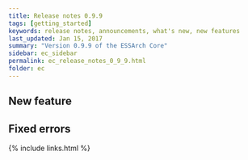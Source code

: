 ```yaml
---
title: Release notes 0.9.9
tags: [getting_started]
keywords: release notes, announcements, what's new, new features
last_updated: Jan 15, 2017
summary: "Version 0.9.9 of the ESSArch Core"
sidebar: ec_sidebar
permalink: ec_release_notes_0_9_9.html
folder: ec
---
```


## New feature

## Fixed errors

{% include links.html %}
